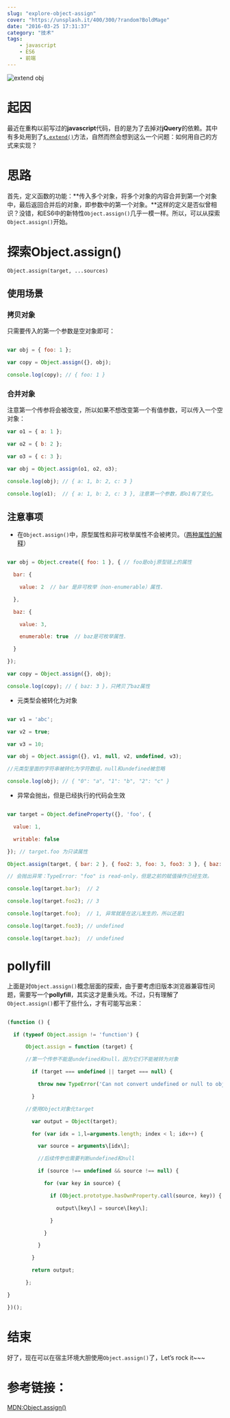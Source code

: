 ```yaml
---
slug: "explore-object-assign"
cover: "https://unsplash.it/400/300/?random?BoldMage"
date: "2016-03-25 17:31:37"
category: "技术"
tags:
    - javascript
    - ES6
    - 前端
---
```

![extend obj](http://zerosoul.github.io/2016/03/25/explore-object-assign/obj.jpg)

[](#起因 "起因")起因
==============

最近在重构以前写过的**javascript**代码，目的是为了去掉对**jQuery**的依赖。其中有多处用到了[`$.extend()`](http://api.jquery.com/jQuery.extend/)方法，自然而然会想到这么一个问题：如何用自己的方式来实现？

[](#思路 "思路")思路
==============

首先，定义函数的功能：**传入多个对象，将多个对象的内容合并到第一个对象中，最后返回合并后的对象，即参数中的第一个对象。**这样的定义是否似曾相识？没错，和ES6中的新特性`Object.assign()`几乎一模一样。所以，可以从探索`Object.assign()`开始。

[](#探索Object-assign "探索Object.assign()")探索Object.assign()
=========================================================

`Object.assign(target, ...sources)`

[](#使用场景 "使用场景")使用场景
--------------------

### [](#拷贝对象 "拷贝对象")拷贝对象

只需要传入的第一个参数是空对象即可：  
``` js

var obj = { foo: 1 };

var copy = Object.assign({}, obj);

console.log(copy); // { foo: 1 }
```
### [](#合并对象 "合并对象")合并对象

注意第一个传参将会被改变，所以如果不想改变第一个有值参数，可以传入一个空对象：  
``` js
var o1 = { a: 1 };

var o2 = { b: 2 };

var o3 = { c: 3 };

var obj = Object.assign(o1, o2, o3);

console.log(obj); // { a: 1, b: 2, c: 3 }

console.log(o1);  // { a: 1, b: 2, c: 3 }, 注意第一个参数，即o1有了变化。
```
[](#注意事项 "注意事项")注意事项
--------------------

-   在`Object.assign()`中，原型属性和非可枚举属性不会被拷贝。（[两种属性的解释](https://developer.mozilla.org/en-US/docs/Web/JavaScript/Enumerability_and_ownership_of_properties)）
``` js

var obj = Object.create({ foo: 1 }, { // foo是obj原型链上的属性

  bar: {

    value: 2  // bar 是非可枚举（non-enumerable）属性.

  },

  baz: {

    value: 3,

    enumerable: true  // baz是可枚举属性.

  }

});

var copy = Object.assign({}, obj);

console.log(copy); // { baz: 3 }，只拷贝了baz属性
```
-   元类型会被转化为对象
``` js

var v1 = 'abc';

var v2 = true;

var v3 = 10;

var obj = Object.assign({}, v1, null, v2, undefined, v3); 

//元类型里面的字符串被转化为字符数组，null和undefined被忽略

console.log(obj); // { "0": "a", "1": "b", "2": "c" }
```
-   异常会抛出，但是已经执行的代码会生效
``` js

var target = Object.defineProperty({}, 'foo', {

  value: 1,

  writable: false

}); // target.foo 为只读属性

Object.assign(target, { bar: 2 }, { foo2: 3, foo: 3, foo3: 3 }, { baz: 4 });

// 会抛出异常：TypeError: "foo" is read-only，但是之前的赋值操作已经生效。

console.log(target.bar);  // 2

console.log(target.foo2); // 3

console.log(target.foo);  // 1, 异常就是在这儿发生的，所以还是1

console.log(target.foo3); // undefined

console.log(target.baz);  // undefined
```
[](#pollyfill "pollyfill")pollyfill
===================================

上面是对`Object.assign()`概念层面的探索，由于要考虑旧版本浏览器兼容性问题，需要写一个**pollyfill**，其实这才是重头戏。不过，只有理解了`Object.assign()`都干了些什么，才有可能写出来：
``` js

(function () {

  if (typeof Object.assign != 'function') {

      Object.assign = function (target) {

      //第一个传参不能是undefined和null，因为它们不能被转为对象

        if (target === undefined || target === null) {

          throw new TypeError('Can not convert undefined or null to object');

        }

      //使用Object对象化target

        var output = Object(target);

        for (var idx = 1,l=arguments.length; index < l; idx++) {

          var source = arguments\[idx\];

          //后续传参也需要判断undefined和null

          if (source !== undefined && source !== null) {

            for (var key in source) {

              if (Object.prototype.hasOwnProperty.call(source, key)) {

                output\[key\] = source\[key\];

              }

            }

          }

        }

        return output;

      };

}

})();
```
[](#结束 "结束")结束
==============

好了，现在可以在宿主环境大胆使用`Object.assign()`了，Let’s rock it~~~

[](#参考链接： "参考链接：")参考链接：
=======================

[MDN:Object.assign()](https://developer.mozilla.org/en-US/docs/Web/JavaScript/Reference/Global_Objects/Object/assign#Polyfill)